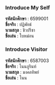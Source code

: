 ### Introduce My Self
**รหัสนักศึกษา**  : 6599001<br>
**ชื่อจริง** : ปฏิพัทธ์<br>
**นามสกุล** : ชิวปรีชา<br>
**ชื่อเล่น** : ใบหม่อน<br>

### Introduce Visitor
**รหัสนักศึกษา**  : 6587003<br>
**ชื่อจริง** : ไนนภูรินท์<br>
**นามสกุล** : มงคลทิพย์<br>
**ชื่อเล่น** : ไนน<br>
